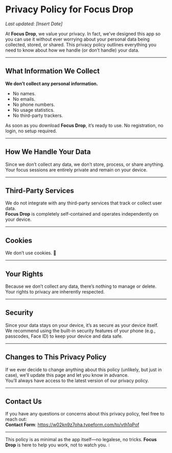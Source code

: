 # Privacy Policy for Focus Drop

_Last updated: [Insert Date]_

At **Focus Drop**, we value your privacy. In fact, we’ve designed this app so you can use it without ever worrying about your personal data being collected, stored, or shared. This privacy policy outlines everything you need to know about how we handle (or don’t handle) your data.

---

## What Information We Collect

**We don’t collect any personal information.**  
- No names.  
- No emails.  
- No phone numbers.  
- No usage statistics.  
- No third-party trackers.  

As soon as you download **Focus Drop**, it’s ready to use. No registration, no login, no setup required.

---

## How We Handle Your Data

Since we don’t collect any data, we don’t store, process, or share anything. Your focus sessions are entirely private and remain on your device.

---

## Third-Party Services

We do not integrate with any third-party services that track or collect user data.  
**Focus Drop** is completely self-contained and operates independently on your device.

---

## Cookies

We don’t use cookies. 🍪  

---

## Your Rights

Because we don’t collect any data, there’s nothing to manage or delete. Your rights to privacy are inherently respected.

---

## Security

Since your data stays on your device, it’s as secure as your device itself.  
We recommend using the built-in security features of your phone (e.g., passcodes, Face ID) to keep your device and data safe.

---

## Changes to This Privacy Policy

If we ever decide to change anything about this policy (unlikely, but just in case), we’ll update this page and let you know in advance.  
You’ll always have access to the latest version of our privacy policy.

---

## Contact Us

If you have any questions or concerns about this privacy policy, feel free to reach out:  
**Contact Form**: https://w02kn9z7oha.typeform.com/to/vth1qPof

---

This policy is as minimal as the app itself—no legalese, no tricks. **Focus Drop** is here to help you work, not to watch you. 💧
